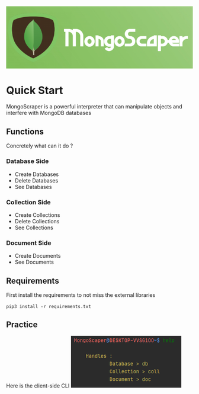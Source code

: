 <br><img src=/img/mongoscaper.png><br>
# Quick Start
MongoScraper is a powerful interpreter that can manipulate objects and interfere with MongoDB databases
## Functions
Concretely what can it do ?
### Database Side
* Create Databases
* Delete Databases
* See Databases
### Collection Side
* Create Collections
* Delete Collections 
* See Collections 
### Document Side
* Create Documents
* See Documents
## Requirements
First install the requirements to not miss the external libraries 
```python3
pip3 install -r requirements.txt
```
## Practice
Here is the client-side CLI
<img src=/img/cli.png><br>
